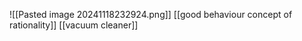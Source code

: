 ![[Pasted image 20241118232924.png]]
	[[good behaviour concept of rationality]]
	[[vacuum cleaner]]
	